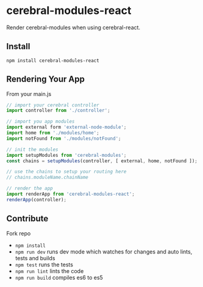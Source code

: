# cerebral-modules-react

Render cerebral-modules when using cerebral-react.

## Install

```
npm install cerebral-modules-react
```

## Rendering Your App

From your main.js

```js
// import your cerebral controller
import controller from './controller';

// import you app modules
import external form 'external-node-module';
import home from './modules/home';
import notFound from './modules/notFound';

// init the modules
import setupModules from 'cerebral-modules';
const chains = setupModules(controller, [ external, home, notFound ]);

// use the chains to setup your routing here
// chains.moduleName.chainName

// render the app
import renderApp from 'cerebral-modules-react';
renderApp(controller);
```

## Contribute

Fork repo

* `npm install`
* `npm run dev` runs dev mode which watches for changes and auto lints, tests and builds
* `npm test` runs the tests
* `npm run lint` lints the code
* `npm run build` compiles es6 to es5
